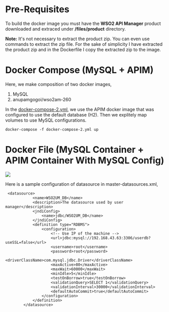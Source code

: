 
# Pre-Requisites
To build the docker image you must have the **WSO2 API Manager** product downloaded and extraced under **/files/product** directory.

**Note:** It's not necessary to extract the product zip. You can even use commands to extract the zip file. For the sake of simplicity I have extracted the product zip and in the Dockerfile I copy the extracted zip to the image.

# Docker Compose (MySQL + APIM)

Here, we make composition of two docker images,

1. MySQL
2. anupamgogoi/wso2am-260

In the [docker-compose-2.yml](https://github.com/anupamgogoi-wso2/docker-wso2/blob/master/APIM/mysql/docker-compose-2.yml), we use the APIM docker image that was configured to use the default database (H2). Then we explitely map volumes to use MySQL configurations.
```
docker-compose -f docker-compose-2.yml up
```

# Docker File (MySQL Container + APIM Container With MySQL Config)
![](https://github.com/anupamgogoi-wso2/docker-wso2/blob/master/APIM/mysql/files/product/access-mysql-container-from-another-container.jpg?raw=true)

Here is a sample configuration of datasource in master-datasources.xml,
```
 <datasource>
            <name>WSO2UM_DB</name>
            <description>The datasource used by user manager</description>
            <jndiConfig>
                <name>jdbc/WSO2UM_DB</name>
            </jndiConfig>
            <definition type="RDBMS">
                <configuration>
                    <!-- Use IP of the machine -->
                    <url>jdbc:mysql://192.168.43.63:3306/userdb?useSSL=false</url>
                    <username>root</username>
                    <password>root</password>
                    <driverClassName>com.mysql.jdbc.Driver</driverClassName>
                    <maxActive>80</maxActive>
                    <maxWait>60000</maxWait>
                    <minIdle>5</minIdle>
                    <testOnBorrow>true</testOnBorrow>
                    <validationQuery>SELECT 1</validationQuery>
                    <validationInterval>30000</validationInterval>
                    <defaultAutoCommit>true</defaultAutoCommit>
                </configuration>
            </definition>
        </datasource>
```
